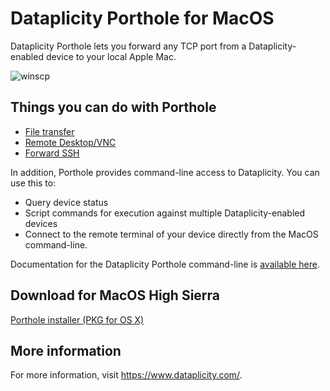 # Dataplicity Porthole for MacOS
Dataplicity Porthole lets you forward any TCP port from a Dataplicity-enabled device to your local Apple Mac.  

![winscp](https://image.ibb.co/gbyVkG/5d95061_winscp.png)


## Things you can do with Porthole
- [File transfer](http://docs.dataplicity.com/v1.0/docs/file-transfer-via-porthole)
- [Remote Desktop/VNC](http://docs.dataplicity.com/v1.0/docs/remote-desktop-via-porthole)
- [Forward SSH](http://docs.dataplicity.com/v1.0/docs/redirect-tcp-ports-over-the-internet)

In addition, Porthole provides command-line access to Dataplicity.  You can use this to:
- Query device status
- Script commands for execution against multiple Dataplicity-enabled devices
- Connect to the remote terminal of your device directly from the MacOS command-line.

Documentation for the Dataplicity Porthole command-line is [available here](http://docs.dataplicity.com/v1.0/docs/command-line-interface).

## Download for MacOS High Sierra

[Porthole installer (PKG for OS X)](https://github.com/wildfoundry/dataplicity-porthole-releases-osx/releases/download/1.4/DataplicityPortholeSetup.pkg)

## More information
For more information, visit https://www.dataplicity.com/.
